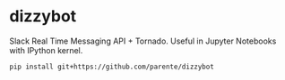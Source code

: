 # dizzybot

Slack Real Time Messaging API + Tornado. Useful in Jupyter Notebooks with IPython kernel.

```
pip install git+https://github.com/parente/dizzybot
```
